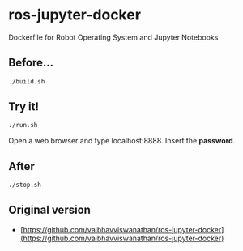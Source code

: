 # ros-jupyter-docker

Dockerfile for Robot Operating System and Jupyter Notebooks

## Before...

```sh
./build.sh
```

## Try it!

```sh
./run.sh
```

Open a web browser and type localhost:8888. Insert the **password**.

## After

```sh
./stop.sh
```

## Original version

- [https://github.com/vaibhavviswanathan/ros-jupyter-docker](https://github.com/vaibhavviswanathan/ros-jupyter-docker)
